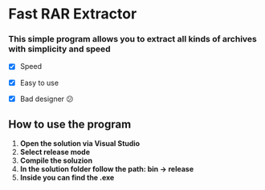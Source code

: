 # Fast RAR Extractor

### This simple program allows you to extract all kinds of archives with simplicity and speed

- [x] Speed
- [x] Easy to use
- [x] Bad designer 😕


## How to use the program

1. **Open the solution via Visual Studio**
2. **Select release mode**
3. **Compile the soluzion**
4. **In the solution folder follow the path: bin -> release**
5. **Inside you can find the .exe**
